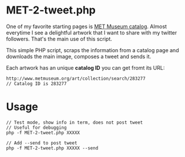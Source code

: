 # MET-2-tweet.php

One of my favorite starting pages is [MET Museum catalog](http://www.metmuseum.org/art/collection?when=A.D.+1900-present&ft=*&noqs=true&rpp=90&pg=10#!?offset=0&pageSize=0&sortBy=Relevance&sortOrder=asc&perPage=100). Almost everytime I see a delightful artwork that I want to share with my twitter followers. That's the main use of this script.

This simple PHP script, scraps the information from a catalog page and downloads the main image, composes a tweet and sends it.

Each artwork has an unique **catalog ID** you can get fromt its URL:
```
http://www.metmuseum.org/art/collection/search/283277
// Catalog ID is 283277
```

# Usage

```
// Test mode, show info in term, does not post tweet
// Useful for debugging
php -f MET-2-tweet.php XXXXX

// Add --send to post tweet
php -f MET-2-tweet.php XXXXX --send
```